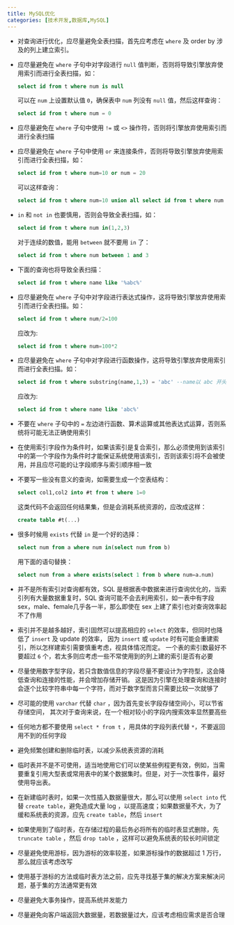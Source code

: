```yaml
---
title: MySQL优化
categories: [技术开发,数据库,MySQL]
---
```


- 对查询进行优化，应尽量避免全表扫描，首先应考虑在 `where` 及 order by 涉及的列上建立索引。  

- 应尽量避免在 `where` 子句中对字段进行 `null` 值判断，否则将导致引擎放弃使用索引而进行全表扫描，如：

  ```sql
  select id from t where num is null
  ```

  可以在 `num` 上设置默认值 `0`，确保表中 `num` 列没有 `null` 值，然后这样查询：  

  ```sql
  select id from t where num = 0  
  ```

- 应尽量避免在 `where` 子句中使用 `!=` 或 `<>` 操作符，否则将引擎放弃使用索引而进行全表扫描

- 应尽量避免在 `where` 子句中使用 `or` 来连接条件，否则将导致引擎放弃使用索引而进行全表扫描，如：

  ```sql
  select id from t where num=10 or num = 20  
  ```

  可以这样查询：

  ```sql
  select id from t where num=10 union all select id from t where num = 20
  ```

- `in` 和 `not in` 也要慎用，否则会导致全表扫描，如：

  ```sql
  select id from t where num in(1,2,3)  
  ```

  对于连续的数值，能用 `between` 就不要用 `in` 了：

  ```sql
  select id from t where num between 1 and 3  
  ```

- 下面的查询也将导致全表扫描： 

  ```sql
  select id from t where name like '%abc%'  
  ```

- 应尽量避免在 `where` 子句中对字段进行表达式操作，这将导致引擎放弃使用索引而进行全表扫描。如：  

  ```sql
  select id from t where num/2=100  
  ```

  应改为:  

  ```sql
  select id from t where num=100*2  
  ```

- 应尽量避免在 `where` 子句中对字段进行函数操作，这将导致引擎放弃使用索引而进行全表扫描。如：  

  ```sql
  select id from t where substring(name,1,3) = 'abc' --name以 abc 开头的 id  
  ```

  应改为:  

  ```sql
  select id from t where name like 'abc%'  
  ```

- 不要在 `where` 子句中的 `=` 左边进行函数、算术运算或其他表达式运算，否则系统将可能无法正确使用索引

- 在使用索引字段作为条件时，如果该索引是复合索引，那么必须使用到该索引中的第一个字段作为条件时才能保证系统使用该索引，否则该索引将不会被使用，并且应尽可能的让字段顺序与索引顺序相一致

- 不要写一些没有意义的查询，如需要生成一个空表结构：  

  ```sql
  select col1,col2 into #t from t where 1=0
  ```

  这类代码不会返回任何结果集，但是会消耗系统资源的，应改成这样：  

  ```sql
  create table #t(...) 
  ```

- 很多时候用 `exists` 代替 `in` 是一个好的选择：  

  ```sql
  select num from a where num in(select num from b)  
  ```

  用下面的语句替换： 

  ```sql
  select num from a where exists(select 1 from b where num=a.num)
  ```

- 并不是所有索引对查询都有效，SQL 是根据表中数据来进行查询优化的，当索引列有大量数据重复时，SQL 查询可能不会去利用索引，如一表中有字段sex，male、female几乎各一半，那么即使在 sex 上建了索引也对查询效率起不了作用
- 索引并不是越多越好，索引固然可以提高相应的 `select` 的效率，但同时也降低了 `insert` 及 update 的效率，  因为 `insert` 或 `update` 时有可能会重建索引，所以怎样建索引需要慎重考虑，视具体情况而定。  一个表的索引数最好不要超过 `6`  个，若太多则应考虑一些不常使用到的列上建的索引是否有必要


- 尽量使用数字型字段，若只含数值信息的字段尽量不要设计为字符型，这会降低查询和连接的性能，并会增加存储开销。  这是因为引擎在处理查询和连接时会逐个比较字符串中每一个字符，而对于数字型而言只需要比较一次就够了
- 尽可能的使用 `varchar` 代替 `char` ，因为首先变长字段存储空间小，可以节省存储空间， 其次对于查询来说，在一个相对较小的字段内搜索效率显然要高些
- 任何地方都不要使用 `select * from t` ，用具体的字段列表代替 `*`，不要返回用不到的任何字段
- 避免频繁创建和删除临时表，以减少系统表资源的消耗
- 临时表并不是不可使用，适当地使用它们可以使某些例程更有效，例如，当需要重复引用大型表或常用表中的某个数据集时。但是，对于一次性事件，最好使用导出表。
- 在新建临时表时，如果一次性插入数据量很大，那么可以使用 `select into` 代替 `create table`，避免造成大量 log ，以提高速度；如果数据量不大，为了缓和系统表的资源，应先 `create table`，然后 `insert`
- 如果使用到了临时表，在存储过程的最后务必将所有的临时表显式删除，先 `truncate table` ，然后 `drop table` ，这样可以避免系统表的较长时间锁定
- 尽量避免使用游标，因为游标的效率较差，如果游标操作的数据超过 1 万行，那么就应该考虑改写
- 使用基于游标的方法或临时表方法之前，应先寻找基于集的解决方案来解决问题，基于集的方法通常更有效
- 尽量避免大事务操作，提高系统并发能力
- 尽量避免向客户端返回大数据量，若数据量过大，应该考虑相应需求是否合理